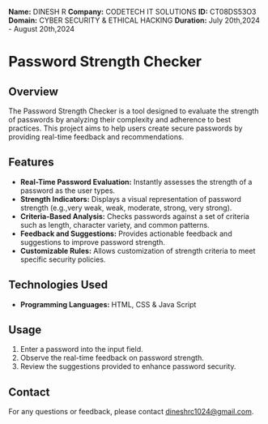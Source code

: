 **Name:** DINESH R
**Company:** CODETECH IT SOLUTIONS 
**ID:** CT08DS53O3
**Domain:** CYBER SECURITY & ETHICAL HACKING
**Duration:** July 20th,2024 - August 20th,2024



# Password Strength Checker

## Overview

The Password Strength Checker is a tool designed to evaluate the strength of passwords by analyzing their complexity and adherence to best practices. This project aims to help users create secure passwords by providing real-time feedback and recommendations.

## Features

- **Real-Time Password Evaluation:** Instantly assesses the strength of a password as the user types.
- **Strength Indicators:** Displays a visual representation of password strength (e.g.,very weak, weak, moderate, strong, very strong).
- **Criteria-Based Analysis:** Checks passwords against a set of criteria such as length, character variety, and common patterns.
- **Feedback and Suggestions:** Provides actionable feedback and suggestions to improve password strength.
- **Customizable Rules:** Allows customization of strength criteria to meet specific security policies.

## Technologies Used

- **Programming Languages:** HTML, CSS & Java Script

## Usage

1. Enter a password into the input field.
2. Observe the real-time feedback on password strength.
3. Review the suggestions provided to enhance password security.

## Contact

For any questions or feedback, please contact [dineshrc1024@gmail.com](mailto:dineshrc1024@gmai.com).
